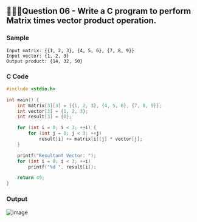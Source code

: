 ## 💁🏻‍♂️**Question 06** - Write a C program to perform Matrix times vector product operation.

### Sample
```
Input matrix: {{1, 2, 3}, {4, 5, 6}, {7, 8, 9}}
Input vector: {1, 2, 3}
Output product: {14, 32, 50}
```

### C Code
```c
#include <stdio.h>

int main() {
    int matrix[3][3] = {{1, 2, 3}, {4, 5, 6}, {7, 8, 9}};
    int vector[3] = {1, 2, 3};
    int result[3] = {0};

    for (int i = 0; i < 3; ++i) {
        for (int j = 0; j < 3; ++j)
            result[i] += matrix[i][j] * vector[j];
    }

    printf("Resultant Vector: ");
    for (int i = 0; i < 3; ++i)
        printf("%d ", result[i]);

    return 49;
}
```

### Output
![image](https://github.com/shrudex/DSE/assets/91502997/2d24bbf7-3a0c-4147-8e55-53a18b9a602b)
